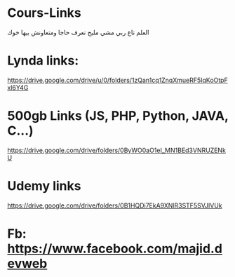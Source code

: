 # Cours-Links
العلم تاع ربي مشي مليح تعرف حاجا ومتعاونش بيها خوك

# Lynda links:
https://drive.google.com/drive/u/0/folders/1zQan1cq1ZnqXmueRF5IqKoOtpFxl6Y4G

# 500gb Links (JS, PHP, Python, JAVA, C...)
https://drive.google.com/drive/folders/0ByWO0aO1eI_MN1BEd3VNRUZENkU

# Udemy links
https://drive.google.com/drive/folders/0B1HQDi7EkA9XNlR3STF5SVJIVUk

# Fb: https://www.facebook.com/majid.devweb



